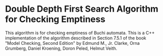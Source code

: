 # Double Depth First Search Algorithm for Checking Emptiness
This algorithm is for checking emptiness of Buchi automata. This is a C++ implementation of the algorithm described in Section 7.5.1 of the book "Model Checking, Second Edition" by Edmund M., Jr. Clarke, Orna Grumberg, Daniel Kroening, Doron Peled, Helmut Veith.
